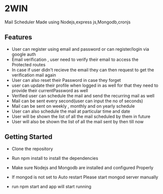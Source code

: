 # 2WIN 
Mail Scheduler Made using Nodejs,express js,Mongodb,cronjs

## Features
- User can register using email and password or can register/login via google auth
- Email verification , user need to verify their email to access the Protected routes
- In case if user didn't recieve the email they can then request to get the verification mail again 
- User can also reset their Password in case they forget
- user can update their profile when logged in as well for that they need to provide their currentPassword as well
- Verified user can schedule the mail and send the recurring mail as well
- Mail can be sent every second(user can input the no of seconds)
- Mail can be sent on weekly , monthly and on yearly schedule
- User can also schedule the mail at particular time and date 
- User will be shown the list of all the mail scheduled by them in future
- User will also be shown the list of all the mail sent by then till now


## Getting Started

- Clone the repository 

- Run npm install to install the dependencies

- Make sure Nodejs and Mongodb are installed and configured Properly 

- If mongod is not set to Auto restart  Please start mongod server manually 

- run npm start and app will start running  

